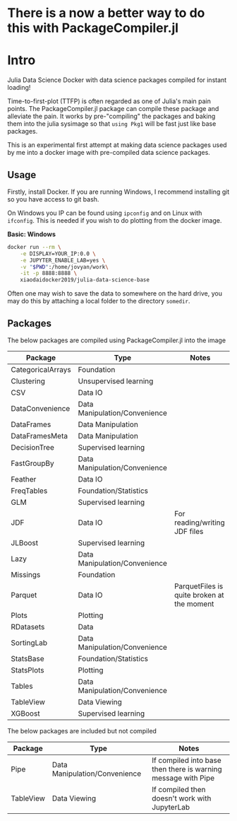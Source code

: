 # There is a now a better way to do this with PackageCompiler.jl


# Intro
Julia Data Science Docker with data science packages compiled for instant loading!

Time-to-first-plot (TTFP) is often regarded as one of Julia's main pain points. The PackageCompiler.jl package can compile these package and alleviate the pain. It works by pre-"compiling" the packages and baking them into the julia sysimage so that `using Pkg1` will be fast just like base packages.

This is an experimental first attempt at making data science packages used by me into a docker image with pre-compiled data science packages.

## Usage

Firstly, install Docker. If you are running Windows, I recommend installing git so you have access to git bash.

On Windows you IP can be found using `ipconfig` and on Linux with `ifconfig`. This is needed if you wish to do plotting from the docker image.


**Basic: Windows**
```bash
docker run --rm \
	-e DISPLAY=YOUR_IP:0.0 \
	-e JUPYTER_ENABLE_LAB=yes \
	-v "$PWD":/home/jovyan/work\
	-it -p 8888:8888 \
	xiaodaidocker2019/julia-data-science-base
```

Often one may wish to save the data to somewhere on the hard drive, you may do this by attaching a local folder to the directory `somedir`.

## Packages

The below packages are compiled using PackageCompiler.jl into the image

| Package             | Type                            | Notes                                      |
| ------------------- | ------------------------------- | -------------------------------            |
| CategoricalArrays   | Foundation                      |                                            |
| Clustering          | Unsupervised learning           |                                            |
| CSV                 | Data IO                         |                                            |
| DataConvenience     | Data Manipulation/Convenience   |                                            |
| DataFrames          | Data Manipulation               |                                            |
| DataFramesMeta      | Data Manipulation               |                                            |
| DecisionTree        | Supervised learning             |                                            |
| FastGroupBy         | Data Manipulation/Convenience   |                                            |
| Feather             | Data IO                         |                                            |
| FreqTables          | Foundation/Statistics           |                                            |
| GLM                 | Supervised learning             |                                            |
| JDF                 | Data IO                         | For reading/writing JDF files              |
| JLBoost             | Supervised learning             |                                            |
| Lazy                | Data Manipulation/Convenience   |                                            |
| Missings            | Foundation                      |                                            |
| Parquet             | Data IO                         | ParquetFiles is quite broken at the moment |
| Plots               | Plotting                        |                                            |
| RDatasets           | Data                            |                                            |
| SortingLab          | Data Manipulation/Convenience   |                                            |
| StatsBase           | Foundation/Statistics           |                                            |
| StatsPlots          | Plotting                        |                                            |
| Tables              | Data Manipulation/Convenience   |                                            |
| TableView           | Data Viewing                    |                                            |
| XGBoost             | Supervised learning             |                                            |


The below packages are included but not compiled

| Package | Type | Notes |
| -- | -- | -- |
| Pipe | Data Manipulation/Convenience | If compiled into base then there is warning message with Pipe |
| TableView | Data Viewing | If compiled then doesn't work with JupyterLab |
